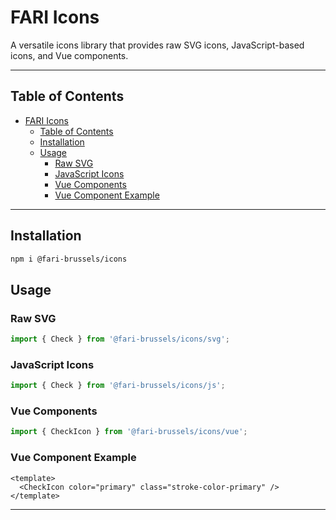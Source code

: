# FARI Icons

A versatile icons library that provides raw SVG icons, JavaScript-based icons, and Vue components.

---

## Table of Contents

- [FARI Icons](#fari-icons)
  - [Table of Contents](#table-of-contents)
  - [Installation](#installation)
  - [Usage](#usage)
    - [Raw SVG](#raw-svg)
    - [JavaScript Icons](#javascript-icons)
    - [Vue Components](#vue-components)
    - [Vue Component Example](#vue-component-example)

---

## Installation

```sh
npm i @fari-brussels/icons
```

## Usage

### Raw SVG

```js
import { Check } from '@fari-brussels/icons/svg';
```

### JavaScript Icons

```js
import { Check } from '@fari-brussels/icons/js';
```

### Vue Components

```js
import { CheckIcon } from '@fari-brussels/icons/vue';
```

### Vue Component Example

```vue
<template>
  <CheckIcon color="primary" class="stroke-color-primary" />
</template>
```

---
